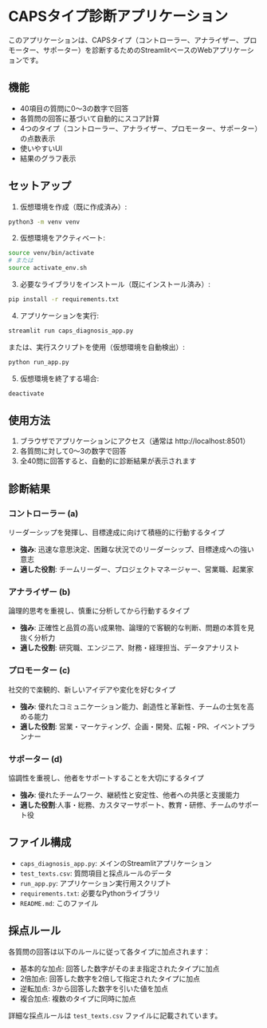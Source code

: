 # CAPSタイプ診断アプリケーション

このアプリケーションは、CAPSタイプ（コントローラー、アナライザー、プロモーター、サポーター）を診断するためのStreamlitベースのWebアプリケーションです。

## 機能

- 40項目の質問に0〜3の数字で回答
- 各質問の回答に基づいて自動的にスコア計算
- 4つのタイプ（コントローラー、アナライザー、プロモーター、サポーター）の点数表示
- 使いやすいUI
- 結果のグラフ表示

## セットアップ

1. 仮想環境を作成（既に作成済み）:
```bash
python3 -m venv venv
```

2. 仮想環境をアクティベート:
```bash
source venv/bin/activate
# または
source activate_env.sh
```

3. 必要なライブラリをインストール（既にインストール済み）:
```bash
pip install -r requirements.txt
```

4. アプリケーションを実行:
```bash
streamlit run caps_diagnosis_app.py
```

または、実行スクリプトを使用（仮想環境を自動検出）:
```bash
python run_app.py
```

5. 仮想環境を終了する場合:
```bash
deactivate
```

## 使用方法

1. ブラウザでアプリケーションにアクセス（通常は http://localhost:8501）
2. 各質問に対して0〜3の数字で回答
3. 全40問に回答すると、自動的に診断結果が表示されます

## 診断結果

### コントローラー (a)
リーダーシップを発揮し、目標達成に向けて積極的に行動するタイプ
- **強み**: 迅速な意思決定、困難な状況でのリーダーシップ、目標達成への強い意志
- **適した役割**: チームリーダー、プロジェクトマネージャー、営業職、起業家

### アナライザー (b)
論理的思考を重視し、慎重に分析してから行動するタイプ
- **強み**: 正確性と品質の高い成果物、論理的で客観的な判断、問題の本質を見抜く分析力
- **適した役割**: 研究職、エンジニア、財務・経理担当、データアナリスト

### プロモーター (c)
社交的で楽観的、新しいアイデアや変化を好むタイプ
- **強み**: 優れたコミュニケーション能力、創造性と革新性、チームの士気を高める能力
- **適した役割**: 営業・マーケティング、企画・開発、広報・PR、イベントプランナー

### サポーター (d)
協調性を重視し、他者をサポートすることを大切にするタイプ
- **強み**: 優れたチームワーク、継続性と安定性、他者への共感と支援能力
- **適した役割**:人事・総務、カスタマーサポート、教育・研修、チームのサポート役

## ファイル構成

- `caps_diagnosis_app.py`: メインのStreamlitアプリケーション
- `test_texts.csv`: 質問項目と採点ルールのデータ
- `run_app.py`: アプリケーション実行用スクリプト
- `requirements.txt`: 必要なPythonライブラリ
- `README.md`: このファイル

## 採点ルール

各質問の回答は以下のルールに従って各タイプに加点されます：

- 基本的な加点: 回答した数字がそのまま指定されたタイプに加点
- 2倍加点: 回答した数字を2倍して指定されたタイプに加点
- 逆転加点: 3から回答した数字を引いた値を加点
- 複合加点: 複数のタイプに同時に加点

詳細な採点ルールは `test_texts.csv` ファイルに記載されています。
